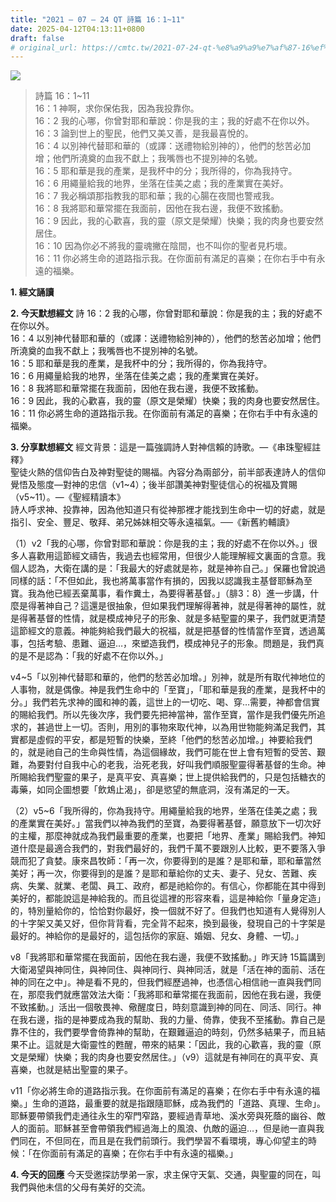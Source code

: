 ```yaml
---
title: "2021 – 07 – 24 QT 詩篇 16：1~11"
date: 2025-04-12T04:13:11+0800
draft: false
# original_url: https://cmtc.tw/2021-07-24-qt-%e8%a9%a9%e7%af%87-16%ef%bc%9a111
---
```


![](/images/qt.jpg)
> 詩篇 16：1\~11  
> 16：1 神啊，求你保佑我，因為我投靠你。  
> 16：2 我的心哪，你曾對耶和華說：你是我的主；我的好處不在你以外。  
> 16：3 論到世上的聖民，他們又美又善，是我最喜悅的。  
> 16：4 以別神代替耶和華的（或譯：送禮物給別神的），他們的愁苦必加增；他們所澆奠的血我不獻上；我嘴唇也不提別神的名號。  
> 16：5 耶和華是我的產業，是我杯中的分；我所得的，你為我持守。  
> 16：6 用繩量給我的地界，坐落在佳美之處；我的產業實在美好。  
> 16：7 我必稱頌那指教我的耶和華；我的心腸在夜間也警戒我。  
> 16：8 我將耶和華常擺在我面前，因他在我右邊，我便不致搖動。  
> 16：9 因此，我的心歡喜，我的靈（原文是榮耀）快樂；我的肉身也要安然居住。  
> 16：10 因為你必不將我的靈魂撇在陰間，也不叫你的聖者見朽壞。  
> 16：11 你必將生命的道路指示我。在你面前有滿足的喜樂；在你右手中有永遠的福樂。

**1. 經文誦讀**

**2.  今天默想經文**
詩 16：2 我的心哪，你曾對耶和華說：你是我的主；我的好處不在你以外。  
16：4 以別神代替耶和華的（或譯：送禮物給別神的），他們的愁苦必加增；他們所澆奠的血我不獻上；我嘴唇也不提別神的名號。  
16：5 耶和華是我的產業，是我杯中的分；我所得的，你為我持守。  
16：6 用繩量給我的地界，坐落在佳美之處；我的產業實在美好。  
16：8 我將耶和華常擺在我面前，因他在我右邊，我便不致搖動。  
16：9 因此，我的心歡喜，我的靈（原文是榮耀）快樂；我的肉身也要安然居住。  
16：11 你必將生命的道路指示我。在你面前有滿足的喜樂；在你右手中有永遠的福樂。

**3. 分享默想經文**
經文背景：這是一篇強調詩人對神信賴的詩歌。—《串珠聖經註釋》  
聖徒火熱的信仰告白及神對聖徒的賜福。內容分為兩部分，前半部表達詩人的信仰覺悟及態度—對神的忠信（v1\~4）；後半部讚美神對聖徒信心的祝福及賞賜（v5\~11）。—《聖經精讀本》  
詩人呼求神、投靠神，因為他知道只有從神那裡才能找到生命中一切的好處，就是指引、安全、豐足、敬拜、弟兄姊妹相交等永遠福氣。──《新舊約輔讀》

（1）v2「我的心哪，你曾對耶和華說：你是我的主；我的好處不在你以外。」很多人喜歡用這節經文禱告，我過去也經常用，但很少人能理解經文裏面的含意。我個人認為，大衛在講的是：「我最大的好處就是祢，就是神祢自己。」保羅也曾說過同樣的話：「不但如此，我也將萬事當作有損的，因我以認識我主基督耶穌為至寶。我為他已經丟棄萬事，看作糞土，為要得著基督。」（腓3：8）進一步講，什麼是得著神自己？這還是很抽象，但如果我們理解得著神，就是得著神的屬性，就是得著基督的性情，就是模成神兒子的形象、就是多結聖靈的果子，我們就更清楚這節經文的意義。神能夠給我們最大的祝福，就是把基督的性情當作至寶，透過萬事，包括考驗、患難、逼迫…，來塑造我們，模成神兒子的形象。問題是，我們真的是不是認為：「我的好處不在你以外。」

v4\~5「以別神代替耶和華的，他們的愁苦必加增。」別神，就是所有取代神地位的人事物，就是偶像。神是我們生命中的「至寶」，「耶和華是我的產業，是我杯中的分。」我們若先求神的國和神的義，這世上的一切吃、喝、穿…需要，神都會信實的賜給我們。所以先後次序，我們要先把神當神，當作至寶，當作是我們優先所追求的，甚過世上一切。否則，用別的事物來取代神，以為用世物能夠滿足我們，其實都是虛假的平安，都是短暫的快樂，至終「他們的愁苦必加增。」神要給我們的，就是祂自己的生命與性情，為這個緣故，我們可能在世上會有短暫的受苦、艱難，為要對付自我中心的老我，治死老我，好叫我們順服聖靈得著基督的生命。神所賜給我們聖靈的果子，是真平安、真喜樂；世上提供給我們的，只是包括糖衣的毒藥，如同企圖想要「飲鴆止渴」，卻是慾望的無底洞，沒有滿足的一天。

（2）v5\~6「我所得的，你為我持守。用繩量給我的地界，坐落在佳美之處；我的產業實在美好。」當我們以神為我們的至寶，為要得著基督，願意放下一切次好的主權，那麼神就成為我們最重要的產業，也要把「地界、產業」賜給我們。神知道什麼是最適合我們的，對我們最好的，我們千萬不要跟別人比較，更不要落入爭競而犯了貪婪。康來昌牧師：「再一次，你要得到的是誰？是耶和華，耶和華當然美好；再一次，你要得到的是誰？是耶和華給你的丈夫、妻子、兒女、苦難、疾病、失業、就業、老闆、員工、政府，都是祂給你的。有信心，你都能在其中得到美好的，都能說這是神給我的。而且從這裡的形容來看，這是神給你「量身定造」的，特別量給你的，恰恰對你最好，換一個就不好了。但我們也知道有人覺得別人的十字架又美又好，但你背背看，完全背不起來，換到最後，發現自己的十字架是最好的。神給你的是最好的，這包括你的家庭、婚姻、兒女、身體、一切。」

v8「我將耶和華常擺在我面前，因他在我右邊，我便不致搖動。」昨天詩 15篇講到大衛渴望與神同住，與神同住、與神同行、與神同活，就是「活在神的面前、活在神的同在之中」。神是看不見的，但我們經歷過神，也憑信心相信祂一直與我們同在，那麼我們就應當效法大衛：「我將耶和華常擺在我面前，因他在我右邊，我便不致搖動。」活出一個敬畏神、儆醒度日，時刻意識到神的同在、同活、同行。神在我右邊，指的是神要成為我的幫助、我的力量、倚靠，使我不至搖動。靠自己是靠不住的，我們要學會倚靠神的幫助，在艱難逼迫的時刻，仍然多結果子，而且結果不止。這就是大衛靈性的甦醒，帶來的結果：「因此，我的心歡喜，我的靈（原文是榮耀）快樂；我的肉身也要安然居住。」（v9）這就是有神同在的真平安、真喜樂，也就是結出聖靈的果子。

v11「你必將生命的道路指示我。在你面前有滿足的喜樂；在你右手中有永遠的福樂。」生命的道路，最重要的就是指跟隨耶穌，成為我們的「道路、真理、生命」。耶穌要帶領我們走通往永生的窄門窄路，要經過青草地、溪水旁與死蔭的幽谷、敵人的面前。耶穌甚至會帶領我們經過海上的風浪、仇敵的逼迫…，但是祂一直與我們同在，不但同在，而且是在我們前頭行。我們學習不看環境，專心仰望主的時候：「在你面前有滿足的喜樂；在你右手中有永遠的福樂。」

**4. 今天的回應**
今天受邀探訪學弟一家，求主保守天氣、交通，與聖靈的同在，叫我們與他未信的父母有美好的交流。
